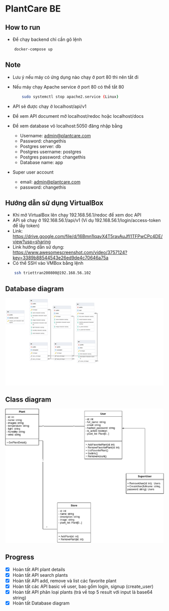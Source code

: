 # PlantCare BE
## How to run
- Để chạy backend chỉ cần gõ lệnh

```bash
    docker-compose up
```

## Note
- Lưu ý nếu máy có ứng dụng nào chạy ở port 80 thì nên tắt đi
- Nếu máy chạy Apache service ở port 80 có thể tắt 80
    ```bash
        sudo systemctl stop apache2.service (Linux)
    ```
- API sẽ được chạy ở localhost/api/v1
- Để xem API document mở localhost/redoc hoặc localhost/docs
- Để xem database vô localhost:5050 đăng nhập bằng
    - Username: admin@plantcare.com
    - Password: changethis
    - Postgres server: db
    - Postgres username: postgres
    - Postgres password: changethis
    - Database name: app

- Super user account
    - email: admin@plantcare.com
    - password: changethis

## Hướng dẫn sử dụng VirtualBox
- Khi mở VirtualBox lên chạy 192.168.56.1/redoc để xem doc API
- APi sẽ chạy ở 192.168.56.1/api/v1 (Ví dụ 192.168.56.1/login/access-token để lấy token)
- Link: https://drive.google.com/file/d/16Bmn1lqavX4T5ravAuJfI1TFPwCPc4DE/view?usp=sharing
- Link hướng dẫn sử dụng: https://www.awesomescreenshot.com/video/3757124?key=3389b88544543e26ed9de4c70646a75a
- Có thể SSH vào VMBox bằng lệnh
```bash
    ssh triettran200800@192.168.56.102
```

## Database diagram
![Database diagram](./Database_diagram.png)

## Class diagram
![Class diagram](./Class_diagram.png)


## Progress
- [x] Hoàn tất API plant details
- [x] Hoàn tất API search plants
- [x] Hoàn tất API add, remove và list các favorite plant
- [x] Hoàn tất các API basic về user, bao gồm login, signup (create_user)
- [x] Hoàn tất API phân loại plants (trả về top 5 result với input là base64 string)
- [x] Hoàn tất Database diagram
